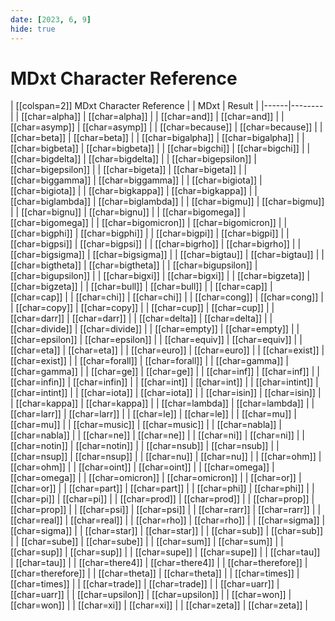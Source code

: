 ```yaml
---
date: [2023, 6, 9]
hide: true
---
```


# MDxt Character Reference

| [[colspan=2]] MDxt Character Reference |
| MDxt | Result |
|------|--------|
| \[[char=alpha]] | [[char=alpha]] |
| \[[char=and]] | [[char=and]] |
| \[[char=asymp]] | [[char=asymp]] |
| \[[char=because]] | [[char=because]] |
| \[[char=beta]] | [[char=beta]] |
| \[[char=bigalpha]] | [[char=bigalpha]] |
| \[[char=bigbeta]] | [[char=bigbeta]] |
| \[[char=bigchi]] | [[char=bigchi]] |
| \[[char=bigdelta]] | [[char=bigdelta]] |
| \[[char=bigepsilon]] | [[char=bigepsilon]] |
| \[[char=bigeta]] | [[char=bigeta]] |
| \[[char=biggamma]] | [[char=biggamma]] |
| \[[char=bigiota]] | [[char=bigiota]] |
| \[[char=bigkappa]] | [[char=bigkappa]] |
| \[[char=biglambda]] | [[char=biglambda]] |
| \[[char=bigmu]] | [[char=bigmu]] |
| \[[char=bignu]] | [[char=bignu]] |
| \[[char=bigomega]] | [[char=bigomega]] |
| \[[char=bigomicron]] | [[char=bigomicron]] |
| \[[char=bigphi]] | [[char=bigphi]] |
| \[[char=bigpi]] | [[char=bigpi]] |
| \[[char=bigpsi]] | [[char=bigpsi]] |
| \[[char=bigrho]] | [[char=bigrho]] |
| \[[char=bigsigma]] | [[char=bigsigma]] |
| \[[char=bigtau]] | [[char=bigtau]] |
| \[[char=bigtheta]] | [[char=bigtheta]] |
| \[[char=bigupsilon]] | [[char=bigupsilon]] |
| \[[char=bigxi]] | [[char=bigxi]] |
| \[[char=bigzeta]] | [[char=bigzeta]] |
| \[[char=bull]] | [[char=bull]] |
| \[[char=cap]] | [[char=cap]] |
| \[[char=chi]] | [[char=chi]] |
| \[[char=cong]] | [[char=cong]] |
| \[[char=copy]] | [[char=copy]] |
| \[[char=cup]] | [[char=cup]] |
| \[[char=darr]] | [[char=darr]] |
| \[[char=delta]] | [[char=delta]] |
| \[[char=divide]] | [[char=divide]] |
| \[[char=empty]] | [[char=empty]] |
| \[[char=epsilon]] | [[char=epsilon]] |
| \[[char=equiv]] | [[char=equiv]] |
| \[[char=eta]] | [[char=eta]] |
| \[[char=euro]] | [[char=euro]] |
| \[[char=exist]] | [[char=exist]] |
| \[[char=forall]] | [[char=forall]] |
| \[[char=gamma]] | [[char=gamma]] |
| \[[char=ge]] | [[char=ge]] |
| \[[char=inf]] | [[char=inf]] |
| \[[char=infin]] | [[char=infin]] |
| \[[char=int]] | [[char=int]] |
| \[[char=intint]] | [[char=intint]] |
| \[[char=iota]] | [[char=iota]] |
| \[[char=isin]] | [[char=isin]] |
| \[[char=kappa]] | [[char=kappa]] |
| \[[char=lambda]] | [[char=lambda]] |
| \[[char=larr]] | [[char=larr]] |
| \[[char=le]] | [[char=le]] |
| \[[char=mu]] | [[char=mu]] |
| \[[char=music]] | [[char=music]] |
| \[[char=nabla]] | [[char=nabla]] |
| \[[char=ne]] | [[char=ne]] |
| \[[char=ni]] | [[char=ni]] |
| \[[char=notin]] | [[char=notin]] |
| \[[char=nsub]] | [[char=nsub]] |
| \[[char=nsup]] | [[char=nsup]] |
| \[[char=nu]] | [[char=nu]] |
| \[[char=ohm]] | [[char=ohm]] |
| \[[char=oint]] | [[char=oint]] |
| \[[char=omega]] | [[char=omega]] |
| \[[char=omicron]] | [[char=omicron]] |
| \[[char=or]] | [[char=or]] |
| \[[char=part]] | [[char=part]] |
| \[[char=phi]] | [[char=phi]] |
| \[[char=pi]] | [[char=pi]] |
| \[[char=prod]] | [[char=prod]] |
| \[[char=prop]] | [[char=prop]] |
| \[[char=psi]] | [[char=psi]] |
| \[[char=rarr]] | [[char=rarr]] |
| \[[char=real]] | [[char=real]] |
| \[[char=rho]] | [[char=rho]] |
| \[[char=sigma]] | [[char=sigma]] |
| \[[char=star]] | [[char=star]] |
| \[[char=sub]] | [[char=sub]] |
| \[[char=sube]] | [[char=sube]] |
| \[[char=sum]] | [[char=sum]] |
| \[[char=sup]] | [[char=sup]] |
| \[[char=supe]] | [[char=supe]] |
| \[[char=tau]] | [[char=tau]] |
| \[[char=there4]] | [[char=there4]] |
| \[[char=therefore]] | [[char=therefore]] |
| \[[char=theta]] | [[char=theta]] |
| \[[char=times]] | [[char=times]] |
| \[[char=trade]] | [[char=trade]] |
| \[[char=uarr]] | [[char=uarr]] |
| \[[char=upsilon]] | [[char=upsilon]] |
| \[[char=won]] | [[char=won]] |
| \[[char=xi]] | [[char=xi]] |
| \[[char=zeta]] | [[char=zeta]] |